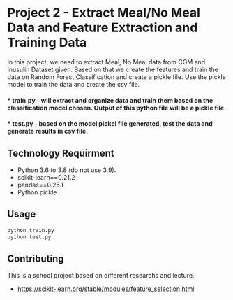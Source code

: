 # Project 2 - Extract Meal/No Meal Data and Feature Extraction and Training Data

In this project, we need to extract Meal, No Meal data from CGM and Inusulin Dataset given. Based on that we create the features and train the data on Random Forest Classification and create a pickle file. Use the pickle model to train the data and create the csv file.

#### * train.py - will extract and organize data and train them based on the classification model chosen. Output of this python file will be a pickle file.
#### * test.py - based on the model pickel file generated, test the data and generate results in csv file.

## Technology Requirment

* Python 3.6 to 3.8 (do not use 3.9). 
* scikit-learn==0.21.2
* pandas==0.25.1
* Python pickle


## Usage

```python 
python train.py
python test.py
```

## Contributing
This is a school project based on different researchs and lecture. 
* https://scikit-learn.org/stable/modules/feature_selection.html
